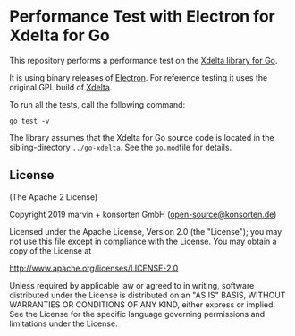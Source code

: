 # Performance Test with Electron for Xdelta for Go

This repository performs a performance test on the [Xdelta library for Go](http://github.com/konsorten/go-xdelta). 

It is using binary releases of [Electron](https://github.com/electron/electron). For reference testing it uses the original GPL build of [Xdelta](https://github.com/jmacd/xdelta-gpl).

To run all the tests, call the following command:

```
go test -v
```

The library assumes that the Xdelta for Go source code is located in the sibling-directory `../go-xdelta`. See the `go.mod`file for details.

## License

(The Apache 2 License)

Copyright 2019 marvin + konsorten GmbH (open-source@konsorten.de)

Licensed under the Apache License, Version 2.0 (the "License");
you may not use this file except in compliance with the License.
You may obtain a copy of the License at

http://www.apache.org/licenses/LICENSE-2.0

Unless required by applicable law or agreed to in writing, software
distributed under the License is distributed on an "AS IS" BASIS,
WITHOUT WARRANTIES OR CONDITIONS OF ANY KIND, either express or implied.
See the License for the specific language governing permissions and
limitations under the License.
